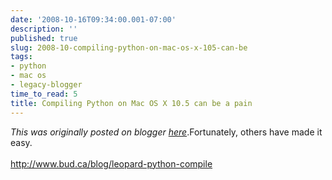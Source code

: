 ```yaml
---
date: '2008-10-16T09:34:00.001-07:00'
description: ''
published: true
slug: 2008-10-compiling-python-on-mac-os-x-105-can-be
tags:
- python
- mac os
- legacy-blogger
time_to_read: 5
title: Compiling Python on Mac OS X 10.5 can be a pain
---
```


*This was originally posted on blogger [here](https://pydanny.blogspot.com/2008/10/compiling-python-on-mac-os-x-105-can-be.html)*.Fortunately, others have made it easy.<br /><br /><a href="http://www.bud.ca/blog/leopard-python-compile">http://www.bud.ca/blog/leopard-python-compile</a>